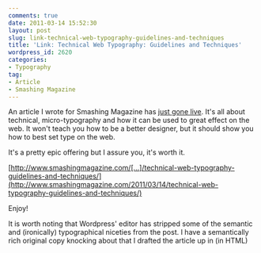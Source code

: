 ```yaml
---
comments: true
date: 2011-03-14 15:52:30
layout: post
slug: link-technical-web-typography-guidelines-and-techniques
title: 'Link: Technical Web Typography: Guidelines and Techniques'
wordpress_id: 2620
categories:
- Typography
tag:
- Article
- Smashing Magazine
---
```


An article I wrote for Smashing Magazine has [just gone live](http://www.smashingmagazine.com/2011/03/14/technical-web-typography-guidelines-and-techniques/). It's all about technical, micro-typography and how it can be used to great effect on the web. It won't teach you how to be a better designer, but it should show you how to best set type on the web.

It's a pretty epic offering but I assure you, it's worth it.

[http://www.smashingmagazine.com/[...]/technical-web-typography-guidelines-and-techniques/](http://www.smashingmagazine.com/2011/03/14/technical-web-typography-guidelines-and-techniques/)

Enjoy!

It is worth noting that Wordpress' editor has stripped some of the semantic and (ironically) typographical niceties from the post. I have a semantically rich original copy knocking about that I drafted the article up in (in HTML)
